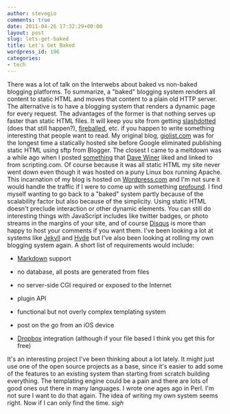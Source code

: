 ```yaml
---
author: stevegio
comments: true
date: 2011-04-26 17:32:29+00:00
layout: post
slug: lets-get-baked
title: Let's Get Baked
wordpress_id: 106
categories:
- tech
---
```


There was a lot of talk on the Interwebs about baked vs non-baked blogging platforms. To summarize, a "baked" blogging system renders all content to static HTML and moves that content to a plain old HTTP server.  The alternative is to have a blogging system that renders a dynamic page for every request.  The advantages of the former is that nothing serves up faster than static HTML files.  It will keep you site from getting [slashdotted](http://en.wikipedia.org/wiki/Slashdot_effect) (does that still happen?), [fireballed](http://daringfireball.net/), etc. if you happen to write something interesting that people want to read.
My original blog, [giolist.com](http://giolist.com) was for the longest time a statically hosted site before Google eliminated publishing static HTML using sftp from Blogger. The closest I came to a meltdown was a while ago when I posted [something](http://urblog.giolist.com/2005/05/scott-n-stevehappy-together.html) that [Dave Winer](http://scripting.com) liked and linked to from scripting.com.  Of course because it was all static HTML my site never went down even though it was hosted on a puny Linux box running Apache.  This incarnation of my blog is hosted on [Wordpress.com](http://wordpress.com) and I'm not sure it would handle the traffic if I were to come up with something [profound](http://www.catspictures.net/2009/05/hover-cat-pictures.html). I find myself wanting to go back to a "baked" system partly because of the scalability factor but also because of the simplicity.  Using static HTML doesn't preclude interaction or other dynamic elements. You can still do interesting things with JavaScript includes like twitter badges, or photo streams in the margins of your site, and of course [Disqus](http://disqus.com/) is more than happy to host your comments if you want them.
I've been looking a lot at systems like [Jekyll](https://github.com/mojombo/jekyll) and [Hyde](http://ringce.com/hyde) but I've also been looking at rolling my own blogging system again. A short list of requirements would include:


	
	
  * [Markdown](http://daringfireball.net/projects/markdown/) support

	
  * no database, all posts are generated from files

	
  * no server-side CGI required or exposed to the Internet

	
  * plugin API

	
  * functional but not overly complex templating system

        
  * post on the go from an iOS device

	
  * [Dropbox](http://dropbox.com) integration (although if your file based I think you get this for free)


It's an interesting project I've been thinking about a lot lately. It might just use one of the open source projects as a base, since it's easier to add some of the features to an existing system than starting from scratch building everything.  The templating engine could be a pain and there are lots of good ones out there in many languages. I wrote one ages ago in Perl.  I'm not sure I want to do that again. The idea of writing my own system seems right.  Now if I can only find the time. _*sigh*_






